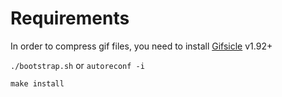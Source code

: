 # Requirements
In order to compress gif files, you need to install [Gifsicle](https://github.com/kohler/gifsicle) v1.92+

``./bootstrap.sh`` or ``autoreconf -i``

``make install``
